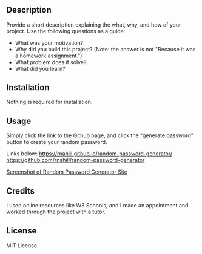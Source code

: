 # <random-password-generator>

## Description

Provide a short description explaining the what, why, and how of your project. Use the following questions as a guide:

- What was your motivation?
- Why did you build this project? (Note: the answer is not "Because it was a homework assignment.")
- What problem does it solve?
- What did you learn?


## Installation

Nothing is required for installation. 

## Usage

Simply click the link to the Github page, and click the "generate password" button to create your random password. 

Links below:
https://rnahill.github.io/random-password-generator/
https://github.com/rnahill/random-password-generator

[Screenshot of Random Password Generator Site](./Develop/screenshot-password-generator.png)
    

## Credits

I used online resources like W3 Schools, and I made an appointment and worked through the project with a tutor.

## License

MIT License
